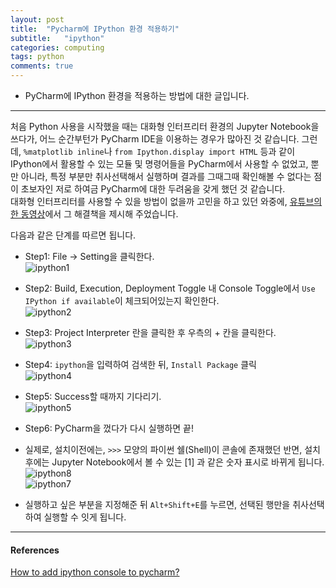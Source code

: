 ```yaml
---
layout: post
title:  "Pycharm에 IPython 환경 적용하기"  
subtitle:   "ipython"
categories: computing
tags: python
comments: true
---
```


- PyCharm에 IPython 환경을 적용하는 방법에 대한 글입니다.  

---  

처음 Python 사용을 시작했을 때는 대화형 인터프리터 환경의 Jupyter Notebook을 쓰다가, 어느 순간부턴가 PyCharm IDE을 이용하는 경우가 많아진 것 같습니다. 
그런데, `%matplotlib inline`나 `from Ipython.display import HTML` 등과 같이 IPython에서 활용할 수 있는 모듈 및 명령어들을 PyCharm에서 사용할 수 없었고, 
뿐만 아니라, 특정 부분만 취사선택해서 실행하며 결과를 그때그때 확인해볼 수 없다는 점이 초보자인 저로 하여금 PyCharm에 대한 두려움을 갖게 했던 것 같습니다.   
대화형 인터프리터를 사용할 수 있을 방법이 없을까 고민을 하고 있던 와중에, [유튜브의 한 동영상](https://www.youtube.com/watch?v=6JpLmAWa6lA)에서 
그 해결책을 제시해 주었습니다.

다음과 같은 단계를 따르면 됩니다.

- Step1: File -> Setting을 클릭한다.  
  ![ipython1](https://user-images.githubusercontent.com/43376853/97465719-ad134c80-1985-11eb-9b86-4072a642f0e3.png)  
  
- Step2: Build, Execution, Deployment Toggle 내 Console Toggle에서 `Use IPython if available`이 체크되어있는지 확인한다.  
  ![ipython2](https://user-images.githubusercontent.com/43376853/97465721-adabe300-1985-11eb-8cd2-1d0db2d0bc03.png)  
  
- Step3: Project Interpreter 란을 클릭한 후 우측의 + 칸을 클릭한다.  
  ![ipython3](https://user-images.githubusercontent.com/43376853/97465725-adabe300-1985-11eb-8872-6dab91f68c68.png)  
  
- Step4: `ipython`을 입력하여 검색한 뒤, `Install Package` 클릭  
  ![ipython4](https://user-images.githubusercontent.com/43376853/97465709-ab498900-1985-11eb-9963-0b7e3f5fb18a.png)  
  
- Step5: Success할 때까지 기다리기.  
  ![ipython5](https://user-images.githubusercontent.com/43376853/97465713-ac7ab600-1985-11eb-847b-d25f99e749f6.png)  
  
- Step6: PyCharm을 껐다가 다시 실행하면 끝!  



- 실제로, 설치이전에는, `>>>` 모양의 파이썬 쉘(Shell)이 콘솔에 존재했던 반면, 설치 후에는 Jupyter Notebook에서 볼 수 있는 [1]
과 같은 숫자 표시로 바뀌게 됩니다.  
  ![ipython8](https://user-images.githubusercontent.com/43376853/97465716-ad134c80-1985-11eb-8417-cfe918f4c5fd.png)  
  ![ipython7](https://user-images.githubusercontent.com/43376853/97465714-ac7ab600-1985-11eb-8203-4f7f53304a0f.png)  
  
- 실행하고 싶은 부분을 지정해준 뒤 `Alt+Shift+E`를 누르면, 선택된 행만을 취사선택하여 실행할 수 잇게 됩니다.  


---  

#### References  
[How to add ipython console to pycharm?](https://www.youtube.com/watch?v=6JpLmAWa6lA)  
